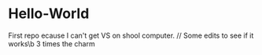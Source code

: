 # Hello-World
First repo ecause I can't get VS on shool computer.
//
Some edits to see if it works\b
3 times the charm

